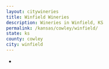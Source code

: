 ```yaml
---
layout: citywineries
title: Winfield Wineries
description: Wineries in Winfield, KS
permalink: /kansas/cowley/winfield/
state: ks
county: cowley
city: winfield
---
```

-
